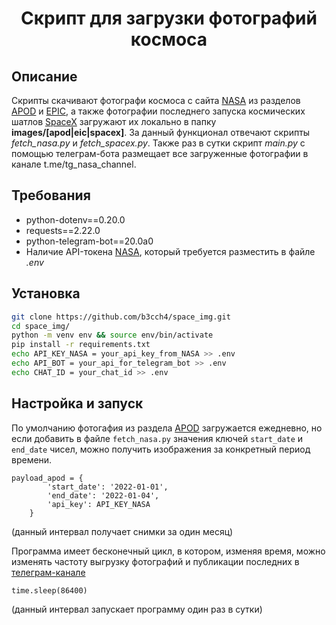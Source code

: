 
<h1 align="center">Скрипт для загрузки фотографий космоса</h1>

## Описание

Скрипты скачивают фотографи космоса с сайта [NASA](https://api.nasa.gov/) из разделов [APOD](https://api.nasa.gov/#apod) и [EPIC](https://api.nasa.gov/#epic), а также фотографии последнего запуска космических шатлов [SpaceX](https://github.com/r-spacex/SpaceX-API) загружают их локально в папку **images/[apod|eic|spacex]**. За данный функционал отвечают скрипты *fetch_nasa.py* и *fetch_spacex.py*. Также раз в сутки скрипт *main.py* с помощью телеграм-бота размещает все загруженные фотографии в канале t.me/tg_nasa_channel.


## Требования
* python-dotenv==0.20.0
* requests==2.22.0
* python-telegram-bot==20.0a0
* Наличие API-токена [NASA](https://api.nasa.gov/), который требуется разместить в файле *.env*

## Установка
```bash
git clone https://github.com/b3cch4/space_img.git
cd space_img/
python -m venv env && source env/bin/activate
pip install -r requirements.txt
echo API_KEY_NASA = your_api_key_from_NASA >> .env
echo API_BOT = your_api_for_telegram_bot >> .env
echo CHAT_ID = your_chat_id >> .env
```

## Настройка и запуск
По умолчанию фотогафия из раздела [APOD](https://api.nasa.gov/#apod) загружается ежедневно, но если добавить в файле `fetch_nasa.py` значения ключей `start_date` и `end_date` чисел, можно получить изображения за конкретный период времени.
```
payload_apod = {
        'start_date': '2022-01-01', 
        'end_date': '2022-01-04',
        'api_key': API_KEY_NASA
    }
```
(данный интервал получает снимки за один месяц)

Программа имеет бесконечный цикл, в котором, изменяя время, можно изменять частоту выгрузку фотографий и публикации последних в [телеграм-канале](https://t.me/tg_nasa_channel)
```
time.sleep(86400)
```
(данный интервал запускает программу один раз в сутки)
